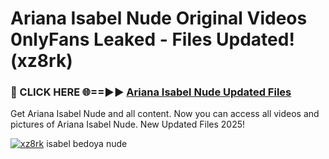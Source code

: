 # Ariana Isabel Nude Original Videos 0nlyFans Leaked - Files Updated! (xz8rk)

<h3>🔴 CLICK HERE 🌐==►► <a href="https://tinyurl.com/4mcuefdz" rel="nofollow">Ariana Isabel Nude Updated Files</a></h3>

Get Ariana Isabel Nude and all content. Now you can access all videos and pictures of Ariana Isabel Nude. New Updated Files 2025!

[![xz8rk](https://i.imgur.com/StAQSOY.gif)](https://tinyurl.com/4mcuefdz)
isabel bedoya nude